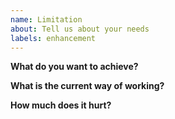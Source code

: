 ```yaml
---
name: Limitation
about: Tell us about your needs
labels: enhancement
---
```


**What do you want to achieve?**

<!--
Give us short description of the use case you're facing that cannot be handled
in a good way using existing functionalities, so we can understand what the
expectations are.
-->

**What is the current way of working?**

<!--
Do you use some workarounds, manual processes? An explanation gives use a better
overview of the current impact on business operations.
-->

**How much does it hurt?**

<!--
The better we understand you, the better we can help. Your input will help us
prioritize this functionality correctly.
-->
